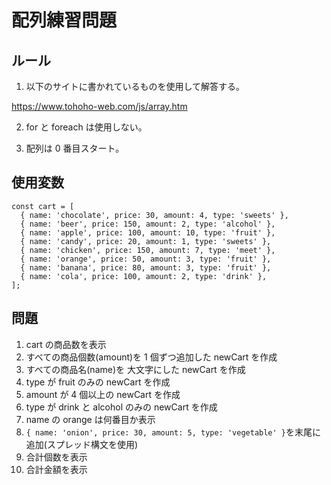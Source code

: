 # 配列練習問題

## ルール

1. 以下のサイトに書かれているものを使用して解答する。

https://www.tohoho-web.com/js/array.htm

2. for と foreach は使用しない。

3. 配列は 0 番目スタート。

## 使用変数

```
const cart = [
  { name: 'chocolate', price: 30, amount: 4, type: 'sweets' },
  { name: 'beer', price: 150, amount: 2, type: 'alcohol' },
  { name: 'apple', price: 100, amount: 10, type: 'fruit' },
  { name: 'candy', price: 20, amount: 1, type: 'sweets' },
  { name: 'chicken', price: 150, amount: 7, type: 'meet' },
  { name: 'orange', price: 50, amount: 3, type: 'fruit' },
  { name: 'banana', price: 80, amount: 3, type: 'fruit' },
  { name: 'cola', price: 100, amount: 2, type: 'drink' },
];
```

## 問題

1. cart の商品数を表示
2. すべての商品個数(amount)を 1 個ずつ追加した newCart を作成
3. すべての商品名(name)を 大文字にした newCart を作成
4. type が fruit のみの newCart を作成
5. amount が 4 個以上の newCart を作成
6. type が drink と alcohol のみの newCart を作成
7. name の orange は何番目か表示
8. `{ name: 'onion', price: 30, amount: 5, type: 'vegetable' }`を末尾に追加(スプレッド構文を使用)
9. 合計個数を表示
10. 合計金額を表示
